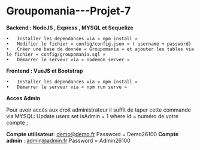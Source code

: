 # Groupomania---Projet-7

**Backend : NodeJS , Express , MYSQL  et Sequelize** 

    •   Installer les dépendances via « npm install »
    •   Modifier le fichier « config/config.json » ( username + password)
    •   Créer une base de donnée « Groupomania » et ajouter les tables via le fichier « config/groupomania.sql »
    •   Démarrer le serveur via « nodemon server »


**Frontend : VueJS et Bootstrap** 

    •   Installer les dépendances via « npm install »
    •   Démarrer le serveur via « npm run serve »

**Acces Admin** 

Pour avoir accès aux droit administrateur il suffit de taper cette commande via MYSQL: 
Update  users set isAdmin =  1  where id =  numéro de votre compte ;

**Compte utilisateur**: demo@demo.fr  Password = Demo26100
**Compte admin** : admin@admin.fr  Password = Admin26100






